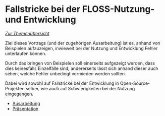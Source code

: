 Fallstricke bei der FLOSS-Nutzung- und Entwicklung
=================================

*[Zur Themenübersicht](../../themen.md)*

Ziel dieses Vortrags (und der zugehörigen Ausarbeitung) ist es, anhand von Beispielen
aufzuzeigen, inwieweit bei der Nutzung und Entwicklung Fehler unterlaufen können.

Durch das bringen von Beispielen soll einerseits aufgezeigt werden, dass dies 
keinesfalls Einzelfälle sind, andererseits lässt sich anhand dieser auch sehen,
welche Fehler unbedingt vermieden werden sollten.

Dabei wird sowohl auf Fallstricke bei der Entwicklung in Open-Source-Projekten selber,
wie auch auf Schwierigkeiten bei der Nutzung eingegangen.

* [Ausarbeitung](ausarbeitung.pdf)
* [Präsentation](slides.pdf)
